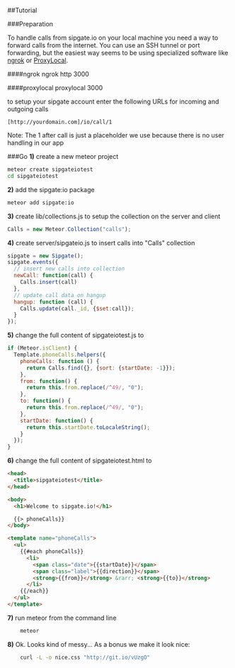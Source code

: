 ##Tutorial

###Preparation

To handle calls from sipgate.io on your local machine you need a way to forward calls from the internet. You can use an SSH tunnel or port forwarding, but the easiest way seems to be using specialized software like [ngrok](https://ngrok.com/) or [ProxyLocal](http://proxylocal.com/).

####ngrok
    ngrok http 3000

####proxylocal
    proxylocal 3000

to setup your sipgate account enter the following URLs for incoming and outgoing calls

    [http://yourdomain.com]/io/call/1

Note: The 1 after call is just a placeholder we use because there is no user handling in our app

###Go
**1)** create a new meteor project

```bash
meteor create sipgateiotest
cd sipgateiotest
```

**2)** add the sipgate:io package

```bash
meteor add sipgate:io
```

**3)** create lib/collections.js to setup the collection on the server and client

```js
Calls = new Meteor.Collection("calls");
```

**4)** create server/sipgateio.js to insert calls into "Calls" collection

```js
sipgate = new Sipgate();
sipgate.events({
  // insert new calls into collection
  newCall: function(call) {
    Calls.insert(call)
  },
  // update call data on hangup
  hangup: function (call) {
    Calls.update(call._id, {$set:call});
  }
});
```
**5)** change the full content of sipgateiotest.js to

```js
if (Meteor.isClient) {
  Template.phoneCalls.helpers({
    phoneCalls: function () {
      return Calls.find({}, {sort: {startDate: -1}});
    },
    from: function() {
      return this.from.replace(/^49/, "0");
    },
    to: function() {
      return this.from.replace(/^49/, "0");
    },
    startDate: function() {
      return this.startDate.toLocaleString();
    }
  });
}
```

**6)** change the full content of sipgateiotest.html to

```html
<head>
  <title>sipgateiotest</title>
</head>

<body>
  <h1>Welcome to sipgate.io!</h1>

  {{> phoneCalls}}
</body>

<template name="phoneCalls">
  <ul>
    {{#each phoneCalls}}
      <li>
        <span class="date">{{startDate}}</span>
        <span class="label">{{direction}}</span>
        <strong>{{from}}</strong> &rarr; <strong>{{to}}</strong>
      </li>
    {{/each}}
  </ul>
</template>
```

**7)** run meteor from the command line

```bash
    meteor
```

**8)** Ok. Looks kind of messy... As a bonus we make it look nice:

```bash
    curl -L -o nice.css "http://git.io/vUzgO"
```
